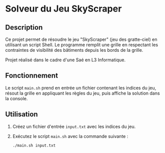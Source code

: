 # Solveur du Jeu SkyScraper

## Description

Ce projet permet de résoudre le jeu "SkyScraper" (jeu des gratte-ciel) en utilisant un script Shell. Le programme remplit une grille en respectant les contraintes de visibilité des bâtiments depuis les bords de la grille.


Projet réalisé dans le cadre d'une Saé en L3 Informatique.
## Fonctionnement

Le script `main.sh` prend en entrée un fichier contenant les indices du jeu, résout la grille en appliquant les règles du jeu, puis affiche la solution dans la console.

## Utilisation

1. Créez un fichier d'entrée `input.txt` avec les indices du jeu.
2. Exécutez le script `main.sh` avec la commande suivante :

   ```bash
   ./main.sh input.txt
